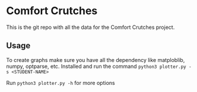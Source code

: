 # Comfort Crutches

This is the git repo with all the data for the Comfort Crutches project.

## Usage

To create graphs make sure you have all the dependency like matploblib, numpy, optparse, etc. Installed and run the command `python3 plotter.py -s <STUDENT-NAME>`

Run `python3 plotter.py -h` for more options
